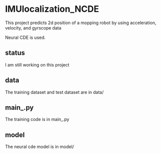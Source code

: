 # IMUlocalization_NCDE

This project predicts 2d position of a mopping robot by using acceleration, velocity, and gyrscope data

Neural CDE is used.

## status
I am still working on this project

## data
The training dataset and test dataset are in data/

## main_.py
The training code is in main_.py

## model
The neural cde model is in model/

